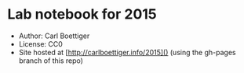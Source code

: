 Lab notebook for 2015
=====================

- Author: Carl Boettiger
- License: CC0
- Site hosted at [http://carlboettiger.info/2015]() (using the gh-pages branch of this repo)

